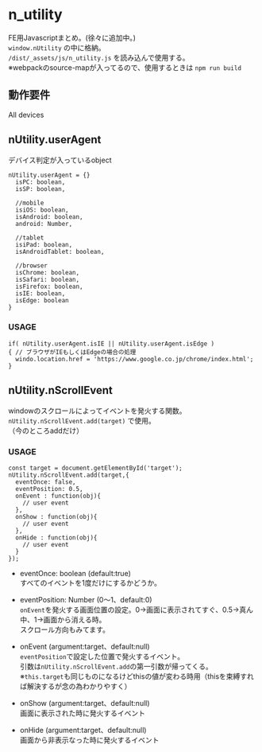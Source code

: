 # n_utility
FE用Javascriptまとめ。(徐々に追加中。)  
`window.nUtility` の中に格納。  
`/dist/_assets/js/n_utility.js` を読み込んで使用する。  
※webpackのsource-mapが入ってるので、使用するときは `npm run build`

## 動作要件
All devices

## nUtility.userAgent
デバイス判定が入っているobject
```
nUtility.userAgent = {}
  isPC: boolean,
  isSP: boolean,

  //mobile
  isiOS: boolean,
  isAndroid: boolean,
  android: Number,

  //tablet
  isiPad: boolean,
  isAndroidTablet: boolean,

  //browser
  isChrome: boolean,
  isSafari: boolean,
  isFirefox: boolean,
  isIE: boolean,
  isEdge: boolean
}
```
### USAGE
```
if( nUtility.userAgent.isIE || nUtility.userAgent.isEdge )
{ // ブラウザがIEもしくはEdgeの場合の処理
  windo.location.href = 'https://www.google.co.jp/chrome/index.html';
}
```

## nUtility.nScrollEvent
windowのスクロールによってイベントを発火する関数。
`nUtility.nScrollEvent.add(target)` で使用。  
（今のところaddだけ）
### USAGE
```
const target = document.getElementById('target');
nUtility.nScrollEvent.add(target,{
  eventOnce: false,
  eventPosition: 0.5,
  onEvent : function(obj){
    // user event
  },
  onShow : function(obj){
    // user event
  },
  onHide : function(obj){
    // user event
  }
});
```

- eventOnce: boolean (default:true)  
すべてのイベントを1度だけにするかどうか。

- eventPosition: Number (0〜1、default:0)  
`onEvent`を発火する画面位置の設定。0→画面に表示されてすぐ、0.5→真ん中、1→画面から消える時。  
スクロール方向もみてます。

- onEvent (argument:target、default:null)  
`eventPosition`で設定した位置で発火するイベント。  
引数は`nUtility.nScrollEvent.add`の第一引数が帰ってくる。  
※`this.target`も同じものになるけどthisの値が変わる時用（thisを束縛すれば解決するが念の為わかりやすく）

- onShow (argument:target、default:null)  
画面に表示された時に発火するイベント

- onHide (argument:target、default:null)  
画面から非表示なった時に発火するイベント
